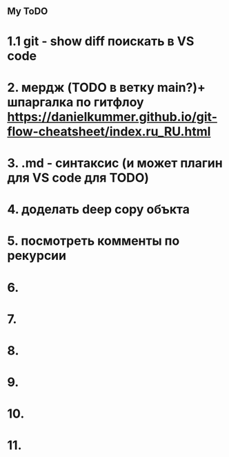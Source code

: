 ## My ToDO

# 1.1 git - show diff поискать в VS code
# 2. мердж (TODO в ветку main?)+ шпаргалка по гитфлоу https://danielkummer.github.io/git-flow-cheatsheet/index.ru_RU.html
# 3. .md - синтаксис (и может плагин для VS code для TODO)
# 4. доделать deep copy объкта
# 5. посмотреть комменты по рекурсии
# 6.  
# 7. 
# 8. 
# 9.
# 10.
# 11.